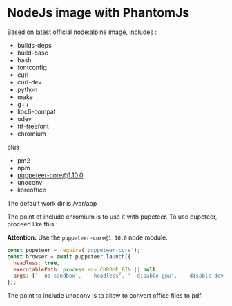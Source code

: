 # NodeJs image with PhantomJs

Based on latest official node:alpine image, includes : 
- builds-deps 
- build-base 
- bash 
- fontconfig 
- curl 
- curl-dev 
- python 
- make 
- g++ 
- libc6-compat
- udev 
- ttf-freefont 
- chromium

plus
- pm2
- npm
- puppeteer-core@1.10.0
- unoconv
- libreoffice

The default work dir is /var/app

The point of include chromium is to use it with pupeteer. To use pupeteer, proceed like this : 

**Attention:** Use the `puppeteer-core@1.10.0` node module.
```js
const pupeteer = require('puppeteer-core'); 
const browser = await puppeteer.launch({
  headless: true,
  executablePath: process.env.CHROME_BIN || null,
  args: ['--no-sandbox', '--headless', '--disable-gpu', '--disable-dev-shm-usage']
});
```

The point to include unoconv is to allow to convert office files to pdf.
